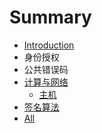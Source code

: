 # Summary

* [Introduction](README.md)
* 身份授权
* 公共错误码
* [计算与网络](ji_suan_yu_wang_luo.md)
   * [主机](zhu_ji.md)
* [签名算法](chapter1.md)
* [All](all.md)

